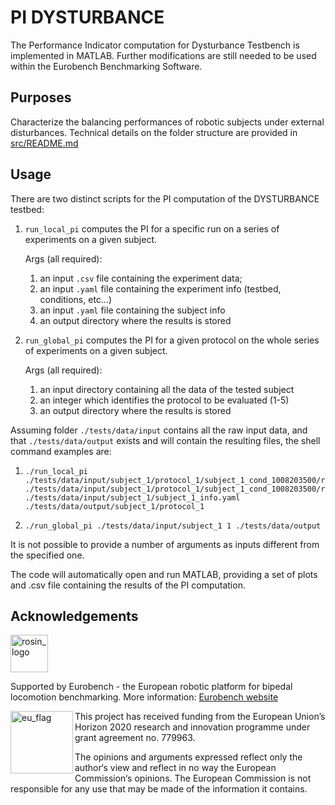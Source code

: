 # PI DYSTURBANCE

The Performance Indicator computation for Dysturbance Testbench is implemented in MATLAB.
Further modifications are still needed to be used within the Eurobench Benchmarking Software.

## Purposes

Characterize the balancing performances of robotic subjects under external disturbances.
Technical details on the folder structure are provided in [src/README.md](src/README.md)

## Usage

There are two distinct scripts for the PI computation of the DYSTURBANCE testbed:

1. `run_local_pi` computes the PI for a specific run on a series of experiments on a given subject.

   Args (all required):
   1. an input `.csv` file containing the experiment data;
   2. an input `.yaml` file containing the experiment info (testbed, conditions, etc...)
   3. an input `.yaml` file containing the subject info
   4. an output directory where the results is stored

2. `run_global_pi` computes the PI for a given protocol on the whole series of experiments on a given subject.

   Args (all required):
    1. an input directory containing all the data of the tested subject
    2. an integer which identifies the protocol to be evaluated (1-5)
    3. an output directory where the results is stored

Assuming folder `./tests/data/input` contains all the raw input data, and that `./tests/data/output` exists and will contain the resulting files, the shell command examples are:

1. ```console
   ./run_local_pi ./tests/data/input/subject_1/protocol_1/subject_1_cond_1008203500/raw_data_input/subject_1_cond_1008203500_run_0_platformData.csv ./tests/data/input/subject_1/protocol_1/subject_1_cond_1008203500/raw_data_input/subject_1_cond_1008203500_testbed.yaml ./tests/data/input/subject_1/subject_1_info.yaml ./tests/data/output/subject_1/protocol_1
   ```

2. ```console
   ./run_global_pi ./tests/data/input/subject_1 1 ./tests/data/output
   ```

It is not possible to provide a number of arguments as inputs different from the specified one.

The code will automatically open and run MATLAB, providing a set of plots and .csv file containing the results of the PI computation.

## Acknowledgements

<a href="http://eurobench2020.eu">
  <img src="http://eurobench2020.eu/wp-content/uploads/2018/06/cropped-logoweb.png"
       alt="rosin_logo" height="60" >
</a>

Supported by Eurobench - the European robotic platform for bipedal locomotion benchmarking.
More information: [Eurobench website][eurobench_website]

<img src="http://eurobench2020.eu/wp-content/uploads/2018/02/euflag.png"
     alt="eu_flag" width="100" align="left" >

This project has received funding from the European Union’s Horizon 2020
research and innovation programme under grant agreement no. 779963.

The opinions and arguments expressed reflect only the author‘s view and
reflect in no way the European Commission‘s opinions.
The European Commission is not responsible for any use that may be made
of the information it contains.

[eurobench_logo]: http://eurobench2020.eu/wp-content/uploads/2018/06/cropped-logoweb.png
[eurobench_website]: http://eurobench2020.eu "Go to website"
